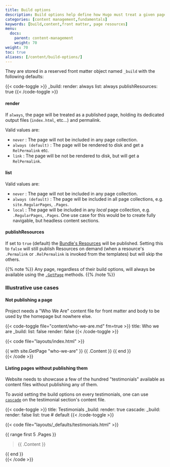 ```yaml
---
title: Build options
description: Build options help define how Hugo must treat a given page when building the site.
categories: [content management,fundamentals]
keywords: [build,content,front matter, page resources]
menu:
  docs:
    parent: content-management
    weight: 70
weight: 70
toc: true
aliases: [/content/build-options/]
---
```


They are stored in a reserved front matter object named `_build` with the following defaults:

{{< code-toggle >}}
_build:
  render: always
  list: always
  publishResources: true
{{< /code-toggle >}}

#### render

If `always`, the page will be treated as a published page, holding its dedicated output files (`index.html`, etc...) and permalink.

Valid values are:

  - `never`
    : The page will not be included in any page collection.
  - `always (default)`
    : The page will be rendered to disk and get a `RelPermalink` etc.
  - `link`
    : The page will be not be rendered to disk, but will get a `RelPermalink`.

#### list

Valid values are:
  
  - `never`
    : The page will not be included in any page collection.
  - `always (default)`
    : The page will be included in all page collections, e.g. `site.RegularPages`, `.Pages`.
  - `local`
    : The page will be included in any _local_ page collection, e.g. `.RegularPages`, `.Pages`. One use case for this would be to create fully navigable, but headless content sections.

#### publishResources

If set to `true` (default) the [Bundle's Resources](/content-management/page-bundles) will be published.
Setting this to `false` will still publish Resources on demand (when a resource's `.Permalink` or `.RelPermalink` is invoked from the templates) but will skip the others.

{{% note %}}
Any page, regardless of their build options, will always be available using the [`.GetPage`](/methods/page/getpage) methods.
{{% /note %}}

### Illustrative use cases

#### Not publishing a page

Project needs a "Who We Are" content file for front matter and body to be used by the homepage but nowhere else.

{{< code-toggle file="content/who-we-are.md" fm=true >}}
title: Who we are
_build:
 list: false
 render: false
{{< /code-toggle >}}

{{< code file="layouts/index.html" >}}
<section id="who-we-are">
  {{ with site.GetPage "who-we-are" }}
    {{ .Content }}
  {{ end }}
</section>
{{< /code >}}

#### Listing pages without publishing them

Website needs to showcase a few of the hundred "testimonials" available as content files without publishing any of them.

To avoid setting the build options on every testimonials, one can use [`cascade`](/content-management/front-matter#front-matter-cascade) on the testimonial section's content file.

{{< code-toggle >}}
title: Testimonials
_build:
  render: true
cascade:
  _build:
    render: false
    list: true # default
{{< /code-toggle >}}

{{< code file="layouts/_defaults/testimonials.html" >}}
<section id="testimonials">
  {{ range first 5 .Pages }}
    <blockquote cite="{{ .Params.cite }}">
      {{ .Content }}
    </blockquote>
  {{ end }}
</section>
{{< /code >}}

